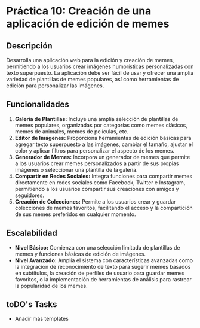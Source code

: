 # Práctica 10: Creación de una aplicación de edición de memes

## Descripción
Desarrolla una aplicación web para la edición y creación de memes, permitiendo a los usuarios crear imágenes humorísticas personalizadas con texto superpuesto. La aplicación debe ser fácil de usar y ofrecer una amplia variedad de plantillas de memes populares, así como herramientas de edición para personalizar las imágenes.

## Funcionalidades
1. **Galería de Plantillas:** Incluye una amplia selección de plantillas de memes populares, organizadas por categorías como memes clásicos, memes de animales, memes de películas, etc.
2. **Editor de Imágenes:** Proporciona herramientas de edición básicas para agregar texto superpuesto a las imágenes, cambiar el tamaño, ajustar el color y aplicar filtros para personalizar el aspecto de los memes.
3. **Generador de Memes:** Incorpora un generador de memes que permite a los usuarios crear memes personalizados a partir de sus propias imágenes o seleccionar una plantilla de la galería.
4. **Compartir en Redes Sociales:** Integra funciones para compartir memes directamente en redes sociales como Facebook, Twitter e Instagram, permitiendo a los usuarios compartir sus creaciones con amigos y seguidores.
5. **Creación de Colecciones:** Permite a los usuarios crear y guardar colecciones de memes favoritos, facilitando el acceso y la compartición de sus memes preferidos en cualquier momento.

## Escalabilidad
- **Nivel Básico:** Comienza con una selección limitada de plantillas de memes y funciones básicas de edición de imágenes.
- **Nivel Avanzado:** Amplía el sistema con características avanzadas como la integración de reconocimiento de texto para sugerir memes basados en subtítulos, la creación de perfiles de usuario para guardar memes favoritos, o la implementación de herramientas de análisis para rastrear la popularidad de los memes.

## toDO's Tasks
- Añadir más templates
